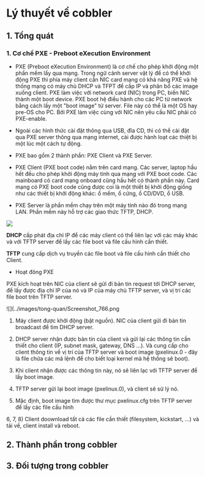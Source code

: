 # Lý thuyết về cobbler

## 1. Tổng quát

### 1. Cơ chế PXE - Preboot eXecution Environment

- PXE (Preboot eXecution Environment) là cơ chế cho phép khởi động một phần mềm lấy qua mạng. Trong ngữ cảnh server vật lý để có thể khởi động PXE thì phía máy client cần NIC card mạng có khả năng PXE và hệ thống mạng có máy chủ DHCP và TFPT để cấp IP và phân bổ các image xuống client. PXE làm việc với network card (NIC) trong PC, biến NIC thành một boot device. PXE boot hệ điều hành cho các PC từ network bằng cách lấy một "boot image" từ server. File này có thể là một OS hay pre-OS cho PC. Bởi PXE làm việc cùng với NIC nên yêu cầu NIC phải có PXE-enable.

- Ngoài các hình thức cài đặt thông qua USB, đĩa CD, thì có thể cài đặt qua PXE server thông qua mạng internet, cài được hành loạt các thiệt bị một lúc một cách tự động.

- PXE bao gồm 2 thành phần: PXE Client và PXE Server. 

+ PXE Client (PXE boot code) nằm trên card mạng. Các server, laptop hầu hết đều cho phép khởi động máy tính qua mạng với PXE boot code. Các mainboard có card mạng onboard cũng hầu hết có thành phần này. Card mạng có PXE boot code cũng được coi là một thiết bị khởi động giống như các thiết bị khởi động khác: ổ mềm, ổ cứng, ổ CD/DVD, ổ USB. 

+ PXE Server là phần mềm chạy trên một máy tính nào đó trong mạng LAN. Phần mềm này hỗ trợ các giao thức TFTP, DHCP.

![](../images/tong-quan/Screenshot_765.png)

**DHCP** cấp phát địa chỉ IP để các máy client có thể liên lạc với các máy khác và với TFTP server để lấy các file boot và file cấu hình cần thiết.

**TFTP** cung cấp dịch vụ truyền các file boot và file cấu hình cần thiết cho Client.

- Hoạt đông PXE

PXE kích hoạt trên NIC của client sẽ gửi đi bản tin request tới DHCP server, để lấy được địa chỉ IP của nó và IP của máy chủ TFTP server, và vị trí các file boot trên TFTP server.

![](../images/tong-quan/Screenshot_766.png

1) Máy client được khởi động (bật nguồn). NIC của client gửi đi bản tin broadcast để tìm DHCP server.

2) DHCP server nhận được bản tin của client và gửi lại các thông tin cần thiết cho client (IP, subnet mask, gateway, DNS ...). Và cung cấp cho client thông tin về vị trí của TFTP server và boot image (pxelinux.0 - đây là file chứa các mã lệnh để cho biết loại kernel mà hệ thống sẽ boot).

3) Khi client nhận được các thông tin này, nó sẽ liên lạc với TFTP server để lấy boot image.

4) TFTP server gửi lại boot image (pxelinux.0), và client sẽ sử lý nó.

5) Mặc định, boot image tìm được thư mục pxelinux.cfg trên TFTP server để lấy các file cấu hình

6, 7, 8) Client doownload tất cả các file cần thiết (filesystem, kickstart, ...) và tải về, client install và reboot.





## 2. Thành phần trong cobbler

## 3. Đối tượng trong cobbler

